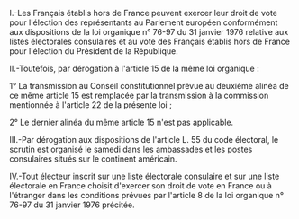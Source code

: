 I.-Les Français établis hors de France peuvent exercer leur droit de vote pour l'élection des représentants au Parlement européen conformément aux dispositions de la loi organique n° 76-97 du 31 janvier 1976 relative aux listes électorales consulaires et au vote des Français établis hors de France pour l'élection du Président de la République.

II.-Toutefois, par dérogation à l'article 15 de la même loi organique :

1° La transmission au Conseil constitutionnel prévue au deuxième alinéa de ce même article 15 est remplacée par la transmission à la commission mentionnée à l'article 22 de la présente loi ;

2° Le dernier alinéa du même article 15 n'est pas applicable.

III.-Par dérogation aux dispositions de l'article L. 55 du code électoral, le scrutin est organisé le samedi dans les ambassades et les postes consulaires situés sur le continent américain.

IV.-Tout électeur inscrit sur une liste électorale consulaire et sur une liste électorale en France choisit d'exercer son droit de vote en France ou à l'étranger dans les conditions prévues par l'article 8 de la loi organique n° 76-97 du 31 janvier 1976 précitée.
